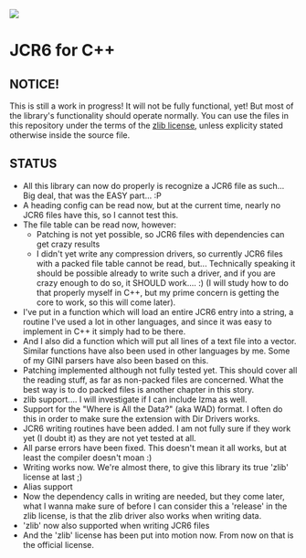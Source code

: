 ![](https://avatars3.githubusercontent.com/u/47812464?s=200&v=4)

# JCR6 for C++

## NOTICE!

This is still a work in progress! It will not be fully functional, yet! But most of the library's functionality should operate normally. You can use the files in this repository under the terms of the [zlib license](https://github.com/jcr6/JCR6_CPP/blob/master/license.txt), unless explicity stated otherwise inside the source file.


## STATUS

- All this library can now do properly is recognize a JCR6 file as such... Big deal, that was the EASY part... :P
- A heading config can be read now, but at the current time, nearly no JCR6 files have this, so I cannot test this.
- The file table can be read now, however:
  - Patching is not yet possible, so JCR6 files with dependencies can get crazy results
  - I didn't yet write any compression drivers, so currently JCR6 files with a packed file table cannot be read, but... Technically speaking it should be possible already to write such a driver, and if you are crazy enough to do so, it SHOULD work.... :) (I will study how to do that properly myself in C++, but my prime concern is getting the core to work, so this will come later).
- I've put in a function which will load an entire JCR6 entry into a string, a routine I've used a lot in other languages, and since it was easy to implement in C++ it simply had to be there.
- And I also did a function which will put all lines of a text file into a vector<string>. Similar functions have also been used in other languages by me. Some of my GINI parsers have also been based on this.
- Patching implemented although not fully tested yet. This should cover all the reading stuff, as far as non-packed files are concerned. What the best way is to do packed files is another chapter in this story.
- zlib support.... I will investigate if I can include lzma as well.
- Support for the "Where is All the Data?" (aka WAD) format. I often do this in order to make sure the extension with Dir Drivers works.
- JCR6 writing routines have been added. I am not fully sure if they work yet (I doubt it) as they are not yet tested at all.
- All parse errors have been fixed. This doesn't mean it all works, but at least the compiler doesn't moan :)
- Writing works now. We're almost there, to give this library its true 'zlib' license at last ;)
- Alias support
- Now the dependency calls in writing are needed, but they come later, what I wanna make sure of before I can consider this a 'release' in the zlib license, is that the zlib driver also works when writing data.
- 'zlib' now also supported when writing JCR6 files
- And the 'zlib' license has been put into motion now. From now on that is the official license.
